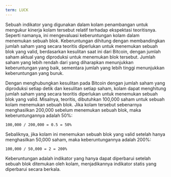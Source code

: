 ```yaml
---
term: LUCK
---
```


Sebuah indikator yang digunakan dalam kolam penambangan untuk mengukur kinerja kolam tersebut relatif terhadap ekspektasi teoritisnya. Seperti namanya, ini mengevaluasi keberuntungan kolam dalam menemukan sebuah blok. Keberuntungan dihitung dengan membandingkan jumlah saham yang secara teoritis diperlukan untuk menemukan sebuah blok yang valid, berdasarkan kesulitan saat ini dari Bitcoin, dengan jumlah saham aktual yang diproduksi untuk menemukan blok tersebut. Jumlah saham yang lebih rendah dari yang diharapkan menunjukkan keberuntungan yang baik, sementara jumlah yang lebih tinggi menunjukkan keberuntungan yang buruk.

Dengan menghubungkan kesulitan pada Bitcoin dengan jumlah saham yang diproduksi setiap detik dan kesulitan setiap saham, kolam dapat menghitung jumlah saham yang secara teoritis diperlukan untuk menemukan sebuah blok yang valid. Misalnya, teoritis, dibutuhkan 100,000 saham untuk sebuah kolam menemukan sebuah blok. Jika kolam tersebut sebenarnya menghasilkan 200,000 sebelum menemukan sebuah blok, maka keberuntungannya adalah 50%:

```text
100,000 / 200,000 = 0.5 = 50%
```

Sebaliknya, jika kolam ini menemukan sebuah blok yang valid setelah hanya menghasilkan 50,000 saham, maka keberuntungannya adalah 200%:

```text
100,000 / 50,000 = 2 = 200%
```

Keberuntungan adalah indikator yang hanya dapat diperbarui setelah sebuah blok ditemukan oleh kolam, menjadikannya indikator statis yang diperbarui secara berkala.